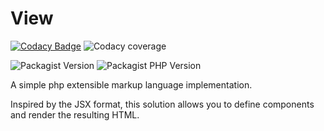 # View

[![Codacy Badge](https://app.codacy.com/project/badge/Grade/0b5e12ad70a14db193d0732c2eb06d6a)](https://www.codacy.com/gh/genius257/view/dashboard?utm_source=github.com&amp;utm_medium=referral&amp;utm_content=genius257/view&amp;utm_campaign=Badge_Grade)
![Codacy coverage](https://img.shields.io/codacy/coverage/0b5e12ad70a14db193d0732c2eb06d6a)

![Packagist Version](https://img.shields.io/packagist/v/genius257/view)
![Packagist PHP Version](https://img.shields.io/packagist/dependency-v/genius257/view/php)

A simple php extensible markup language implementation.

Inspired by the JSX format, this solution allows you to define components and render the resulting HTML.
